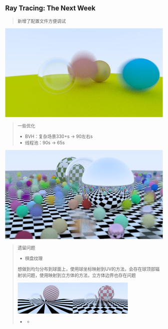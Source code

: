 ## Ray Tracing: The Next Week

> 新增了配置文件方便调试

![](./image.jpg)

> 一些优化
>
> - BVH：复杂场景330+s -> 90左右s
> - 线程池：90s -> 65s

![](./image2.jpg)

>遗留问题
>
>- 棋盘纹理
>
>  想做到均匀分布到球面上，使用球坐标映射到UV的方法，会存在球顶部辐射状问题，使用映射到立方体的方法，立方体边界也存在问题
>
>  <img src="./texture3.jpg" style="zoom:33%;" /><img src="./texture2.jpg" style="zoom:33%;" />
>
>- -